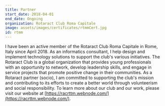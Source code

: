 ```yaml
---
title: Partner
start_date: 2018-04-01
end_date: Ongoing
organization: Rotaract Club Roma Capitale
image: assets/images/certificates/rtmmCert.jpg
id: rtmm
---
```

I have been an active member of the Rotaract Club Roma Capitale in Rome, Italy since April 2018. As an informatics consultant, I help design and implement technology solutions to support the club's various initiatives. The Rotaract Club is a global organization that provides young professionals with an opportunity to network, develop leadership skills, and engage in service projects that promote positive change in their communities. As a Rotaract partner (socio), I am committed to supporting the club's mission and contributing to its efforts to create a better world through volunteerism and social responsibility. To learn more about our club and our work, please visit our website at [https://racrttm.webnode.com/](https://racrttm.webnode.com/).